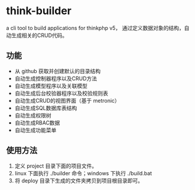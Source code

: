 # think-builder
a cli tool to build applications for thinkphp v5，
通过定义数据对象的结构，自动生成相关的CRUD代码。

## 功能
* 从 github 获取并创建默认的目录结构
* 自动生成控制器程序以及CRUD方法
* 自动生成模型程序以及关联模型
* 自动生成后台校验器程序以及校验规则表
* 自动生成CRUD的视图界面（基于 metronic）
* 自动生成SQL数据库表结构
* 自动生成权限树
* 自动生成RBAC数据
* 自动生成功能菜单

## 使用方法
1. 定义 project 目录下面的项目文件。
2. linux 下面执行 ./builder 命令；windows 下执行 ./build.bat
4. 将 deploy 目录下生成的文件夹拷贝到项目根目录即可。